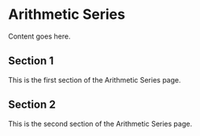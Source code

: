 # Arithmetic Series

Content goes here.

## Section 1

This is the first section of the Arithmetic Series page.

## Section 2

This is the second section of the Arithmetic Series page.

